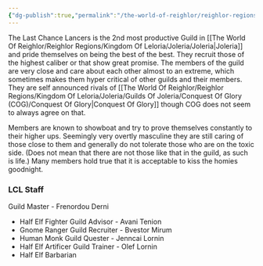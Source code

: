 ```yaml
---
{"dg-publish":true,"permalink":"/the-world-of-reighlor/reighlor-regions/kingdom-of-leloria/joleria/guilds-of-joleria/the-last-chance-lancers/the-last-chance-lancers/"}
---
```


The Last Chance Lancers is the 2nd most productive Guild in [[The World Of Reighlor/Reighlor Regions/Kingdom Of Leloria/Joleria/Joleria\|Joleria]] and pride themselves on being the best of the best. They recruit those of the highest caliber or that show great promise. The members of the guild are very close and care about each other almost to an extreme, which sometimes makes them hyper critical of other guilds and their members. 
They are self announced rivals of [[The World Of Reighlor/Reighlor Regions/Kingdom Of Leloria/Joleria/Guilds Of Joleria/Conquest Of Glory (COG)/Conquest Of Glory\|Conquest Of Glory]] though COG does not seem to always agree on that. 

Members are known to showboat and try to prove themselves constantly to their higher ups. Seemingly very overtly masculine they are still caring of those close to them and generally do not tolerate those who are on the toxic side. (Does not mean that there are not those like that in the guild, as such is life.) Many members hold true that it is acceptable to kiss the homies goodnight. 

### **LCL Staff**
Guild Master - Frenordou Derni  
- Half Elf Fighter 
Guild Advisor - Avani Tenion 
- Gnome Ranger 
Guild Recruiter - Bvestor Mirum 
- Human Monk
Guild Quester - Jenncai Lornin 
- Half Elf Artificer 
Guild Trainer - Olef Lornin 
- Half Elf Barbarian 